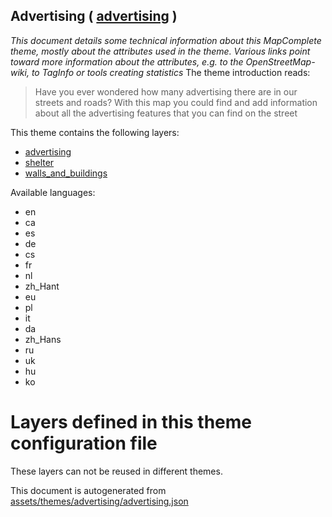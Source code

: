 [//]: # (WARNING: this file is automatically generated. Please find the sources at the bottom and edit those sources)

## Advertising ( [advertising](https://mapcomplete.org/advertising) )
_This document details some technical information about this MapComplete theme, mostly about the attributes used in the theme. Various links point toward more information about the attributes, e.g. to the OpenStreetMap-wiki, to TagInfo or tools creating statistics_
The theme introduction reads:

> Have you ever wondered how many advertising there are in our streets and roads? With this map you could find and add information about all the advertising features that you can find on the street

This theme contains the following layers:

 - [advertising](../Layers/advertising.md)
 - [shelter](../Layers/shelter.md)
 - [walls_and_buildings](../Layers/walls_and_buildings.md)

Available languages:

 - en
 - ca
 - es
 - de
 - cs
 - fr
 - nl
 - zh_Hant
 - eu
 - pl
 - it
 - da
 - zh_Hans
 - ru
 - uk
 - hu
 - ko

# Layers defined in this theme configuration file
These layers can not be reused in different themes.


This document is autogenerated from [assets/themes/advertising/advertising.json](https://github.com/pietervdvn/MapComplete/blob/develop/assets/themes/advertising/advertising.json)

